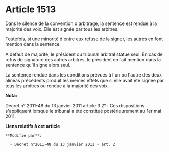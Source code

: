# Article 1513

Dans le silence de la convention d'arbitrage, la sentence est rendue à la majorité des voix. Elle est signée par tous les
arbitres. 

Toutefois, si une minorité d'entre eux refuse de la signer, les autres en font mention dans la sentence. 

A défaut de majorité, le président du tribunal arbitral statue seul. En cas de refus de signature des autres arbitres, le
président en fait mention dans la sentence qu'il signe alors seul. 

La sentence rendue dans les conditions prévues à l'un ou l'autre des deux alinéas précédents produit les mêmes effets que si
elle avait été signée par tous les arbitres ou rendue à la majorité des voix.

**Nota:**

Décret n° 2011-48 du 13 janvier 2011 article 3 2° : Ces dispositions s'appliquent lorsque le tribunal a été constitué
postérieurement au 1er mai 2011.

**Liens relatifs à cet article**

	**Modifié par**:

	  - Décret n°2011-48 du 13 janvier 2011 - art. 2
